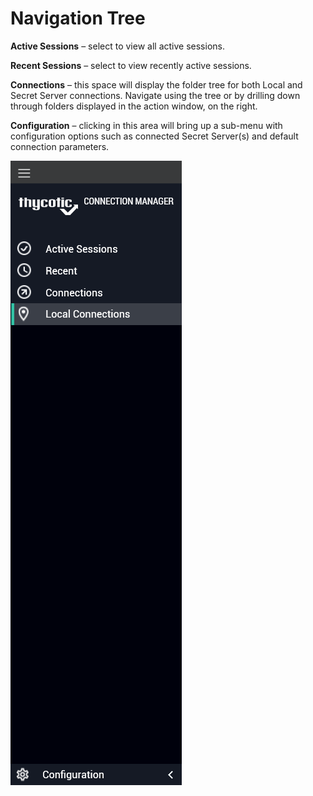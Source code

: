 # Navigation Tree

**Active Sessions** – select to view all active sessions.

**Recent Sessions** – select to view recently active sessions.

**Connections** – this space will display the folder tree for both Local and Secret Server connections. Navigate using the tree or by drilling down through folders displayed in the action window, on the right.

**Configuration** – clicking in this area will bring up a sub-menu with configuration options such as connected Secret Server(s) and default connection parameters.

![left-nav-menu](images\left-nav-menu.png)